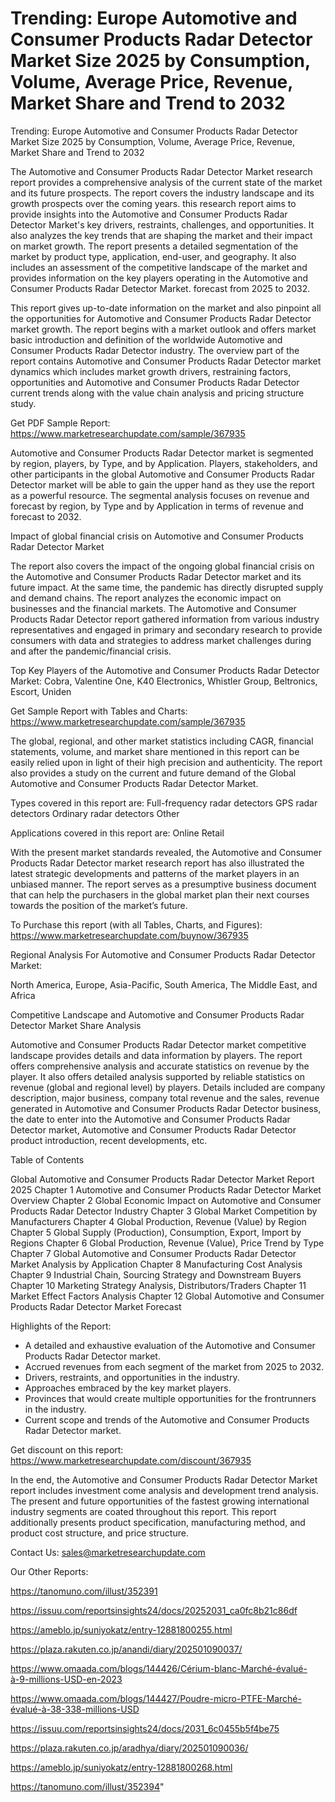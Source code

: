 # Trending: Europe Automotive and Consumer Products Radar Detector Market Size 2025 by Consumption, Volume, Average Price, Revenue, Market Share and Trend to 2032
 Trending: Europe Automotive and Consumer Products Radar Detector Market Size 2025 by Consumption, Volume, Average Price, Revenue, Market Share and Trend to 2032

The Automotive and Consumer Products Radar Detector Market research report provides a comprehensive analysis of the current state of the market and its future prospects. The report covers the industry landscape and its growth prospects over the coming years. this research report aims to provide insights into the Automotive and Consumer Products Radar Detector Market's key drivers, restraints, challenges, and opportunities. It also analyzes the key trends that are shaping the market and their impact on market growth. The report presents a detailed segmentation of the market by product type, application, end-user, and geography. It also includes an assessment of the competitive landscape of the market and provides information on the key players operating in the Automotive and Consumer Products Radar Detector Market. forecast from 2025 to 2032.

This report gives up-to-date information on the market and also pinpoint all the opportunities for Automotive and Consumer Products Radar Detector market growth. The report begins with a market outlook and offers market basic introduction and definition of the worldwide Automotive and Consumer Products Radar Detector industry. The overview part of the report contains Automotive and Consumer Products Radar Detector market dynamics which includes market growth drivers, restraining factors, opportunities and Automotive and Consumer Products Radar Detector current trends along with the value chain analysis and pricing structure study.

Get PDF Sample Report: https://www.marketresearchupdate.com/sample/367935

Automotive and Consumer Products Radar Detector market is segmented by region, players, by Type, and by Application. Players, stakeholders, and other participants in the global Automotive and Consumer Products Radar Detector market will be able to gain the upper hand as they use the report as a powerful resource. The segmental analysis focuses on revenue and forecast by region, by Type and by Application in terms of revenue and forecast to 2032.

Impact of global financial crisis on Automotive and Consumer Products Radar Detector Market

The report also covers the impact of the ongoing global financial crisis on the Automotive and Consumer Products Radar Detector market and its future impact. At the same time, the pandemic has directly disrupted supply and demand chains. The report analyzes the economic impact on businesses and the financial markets. The Automotive and Consumer Products Radar Detector report gathered information from various industry representatives and engaged in primary and secondary research to provide consumers with data and strategies to address market challenges during and after the pandemic/financial crisis.

Top Key Players of the Automotive and Consumer Products Radar Detector Market:
Cobra, Valentine One, K40 Electronics, Whistler Group, Beltronics, Escort, Uniden


Get Sample Report with Tables and Charts: https://www.marketresearchupdate.com/sample/367935

The global, regional, and other market statistics including CAGR, financial statements, volume, and market share mentioned in this report can be easily relied upon in light of their high precision and authenticity. The report also provides a study on the current and future demand of the Global Automotive and Consumer Products Radar Detector Market.

Types covered in this report are:
Full-frequency radar detectors
GPS radar detectors
Ordinary radar detectors
Other


Applications covered in this report are:
Online
Retail


With the present market standards revealed, the Automotive and Consumer Products Radar Detector market research report has also illustrated the latest strategic developments and patterns of the market players in an unbiased manner. The report serves as a presumptive business document that can help the purchasers in the global market plan their next courses towards the position of the market’s future.

To Purchase this report (with all Tables, Charts, and Figures): https://www.marketresearchupdate.com/buynow/367935

Regional Analysis For Automotive and Consumer Products Radar Detector Market:

North America, Europe, Asia-Pacific, South America, The Middle East, and Africa

Competitive Landscape and Automotive and Consumer Products Radar Detector Market Share Analysis

Automotive and Consumer Products Radar Detector market competitive landscape provides details and data information by players. The report offers comprehensive analysis and accurate statistics on revenue by the player. It also offers detailed analysis supported by reliable statistics on revenue (global and regional level) by players. Details included are company description, major business, company total revenue and the sales, revenue generated in Automotive and Consumer Products Radar Detector business, the date to enter into the Automotive and Consumer Products Radar Detector market, Automotive and Consumer Products Radar Detector product introduction, recent developments, etc.

Table of Contents

Global Automotive and Consumer Products Radar Detector Market Report 2025
Chapter 1 Automotive and Consumer Products Radar Detector Market Overview
Chapter 2 Global Economic Impact on Automotive and Consumer Products Radar Detector Industry
Chapter 3 Global Market Competition by Manufacturers
Chapter 4 Global Production, Revenue (Value) by Region
Chapter 5 Global Supply (Production), Consumption, Export, Import by Regions
Chapter 6 Global Production, Revenue (Value), Price Trend by Type
Chapter 7 Global Automotive and Consumer Products Radar Detector Market Analysis by Application
Chapter 8 Manufacturing Cost Analysis
Chapter 9 Industrial Chain, Sourcing Strategy and Downstream Buyers
Chapter 10 Marketing Strategy Analysis, Distributors/Traders
Chapter 11 Market Effect Factors Analysis
Chapter 12 Global Automotive and Consumer Products Radar Detector Market Forecast

Highlights of the Report:

- A detailed and exhaustive evaluation of the Automotive and Consumer Products Radar Detector market.
- Accrued revenues from each segment of the market from 2025 to 2032.
- Drivers, restraints, and opportunities in the industry.
- Approaches embraced by the key market players.
- Provinces that would create multiple opportunities for the frontrunners in the industry.
- Current scope and trends of the Automotive and Consumer Products Radar Detector market.

Get discount on this report: https://www.marketresearchupdate.com/discount/367935

In the end, the Automotive and Consumer Products Radar Detector Market report includes investment come analysis and development trend analysis. The present and future opportunities of the fastest growing international industry segments are coated throughout this report. This report additionally presents product specification, manufacturing method, and product cost structure, and price structure.

Contact Us:
sales@marketresearchupdate.com

Our Other Reports:

https://tanomuno.com/illust/352391

https://issuu.com/reportsinsights24/docs/20252031_ca0fc8b21c86df

https://ameblo.jp/suniyokatz/entry-12881800255.html

https://plaza.rakuten.co.jp/anandi/diary/202501090037/

https://www.omaada.com/blogs/144426/Cérium-blanc-Marché-évalué-à-9-millions-USD-en-2023

https://www.omaada.com/blogs/144427/Poudre-micro-PTFE-Marché-évalué-à-38-338-millions-USD

https://issuu.com/reportsinsights24/docs/2031_6c0455b5f4be75

https://plaza.rakuten.co.jp/aradhya/diary/202501090036/

https://ameblo.jp/suniyokatz/entry-12881800268.html

https://tanomuno.com/illust/352394"
